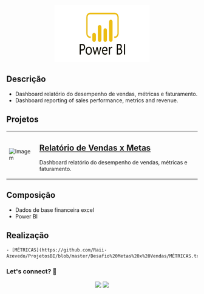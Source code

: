 <div align="center">
  <img src="https://github.com/Raii-Azevedo/ProjetosBI/blob/master/Power-Bi-Logo-PNG.png" width="250" height = "150">
</div>

## Descrição
- Dashboard relatório do desempenho de vendas, métricas e faturamento.
- Dashboard reporting of sales performance, metrics and revenue.

## Projetos
<table>
  <tr>
    <td><img src="" width="400" alt="Imagem"></td>
    <td>
      <h2><a href="https://github.com/Raii-Azevedo/ProjetosBI/tree/master/Desafio%20Metas%20x%20Vendas">Relatório de Vendas x Metas</a></h2>
      <p>Dashboard relatório do desempenho de vendas, métricas e faturamento.</p>
    </td>
  </tr>
</table>


## Composição
  
  - Dados de base financeira excel
  - Power BI


## Realização
    - [MÉTRICAS](https://github.com/Raii-Azevedo/ProjetosBI/blob/master/Desafio%20Metas%20x%20Vendas/MÉTRICAS.txt)

  ### Let's connect? 🤝
  <div>
    <p align="center">
      <a href="https://www.linkedin.com/in/raissa-azevedo-555893120/"><img src="https://img.shields.io/badge/-LinkedIn-0077B5?style=flat&logo=Linkedin&logoColor=white"/></a>
      <a href="https://www.instagram.com/raiissa.azevedo/"><img src="https://img.shields.io/badge/-Instagram-E4405F?style=flat&logo=instagram&logoColor=white"/></a>
  </p> </div></div>
</div>
